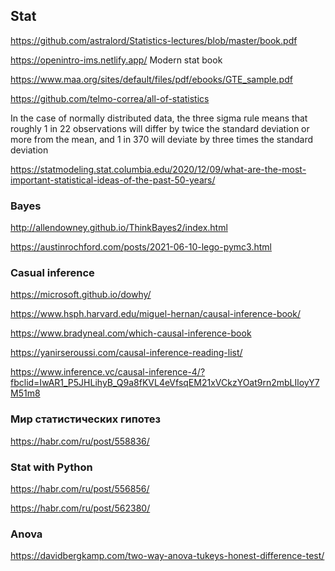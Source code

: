 ## Stat

https://github.com/astralord/Statistics-lectures/blob/master/book.pdf

https://openintro-ims.netlify.app/ Modern stat book

https://www.maa.org/sites/default/files/pdf/ebooks/GTE_sample.pdf

https://github.com/telmo-correa/all-of-statistics

In the case of normally distributed data,
the three sigma rule means that roughly 1 in 22 observations will differ by twice the standard deviation or more from the mean,
and 1 in 370 will deviate by three times the standard deviation

https://statmodeling.stat.columbia.edu/2020/12/09/what-are-the-most-important-statistical-ideas-of-the-past-50-years/

### Bayes

http://allendowney.github.io/ThinkBayes2/index.html

https://austinrochford.com/posts/2021-06-10-lego-pymc3.html


### Casual inference

https://microsoft.github.io/dowhy/

https://www.hsph.harvard.edu/miguel-hernan/causal-inference-book/

https://www.bradyneal.com/which-causal-inference-book

https://yanirseroussi.com/causal-inference-reading-list/

https://www.inference.vc/causal-inference-4/?fbclid=IwAR1_P5JHLihyB_Q9a8fKVL4eVfsqEM21xVCkzYOat9rn2mbLIloyY7M51m8

### Мир статистических гипотез
https://habr.com/ru/post/558836/ 


### Stat with Python
https://habr.com/ru/post/556856/   

https://habr.com/ru/post/562380/

### Anova
https://davidbergkamp.com/two-way-anova-tukeys-honest-difference-test/
